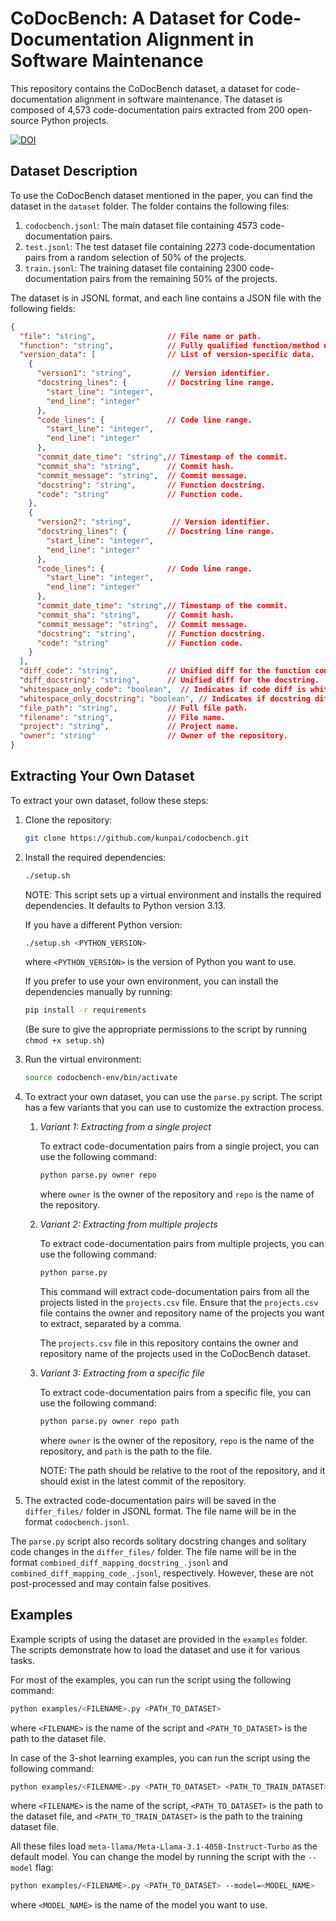 # CoDocBench: A Dataset for Code-Documentation Alignment in Software Maintenance

This repository contains the CoDocBench dataset, a dataset for code-documentation alignment in software maintenance. The dataset is composed of 4,573 code-documentation pairs extracted from 200 open-source Python projects.

[![DOI](https://zenodo.org/badge/DOI/10.5281/zenodo.14251623.svg)](https://doi.org/10.5281/zenodo.14251623)

## Dataset Description

To use the CoDocBench dataset mentioned in the paper, you can find the dataset in the `dataset` folder. The folder contains the following files:

1. `codocbench.jsonl`: The main dataset file containing 4573 code-documentation pairs.
2. `test.jsonl`: The test dataset file containing 2273 code-documentation pairs from a random selection of 50% of the projects.
3. `train.jsonl`: The training dataset file containing 2300 code-documentation pairs from the remaining 50% of the projects.

The dataset is in JSONL format, and each line contains a JSON file with the following fields:

``` json
{
  "file": "string",                // File name or path.
  "function": "string",            // Fully qualified function/method name.
  "version_data": [                // List of version-specific data.
    {
      "version1": "string",         // Version identifier.
      "docstring_lines": {         // Docstring line range.
        "start_line": "integer",
        "end_line": "integer"
      },
      "code_lines": {              // Code line range.
        "start_line": "integer",
        "end_line": "integer"
      },
      "commit_date_time": "string",// Timestamp of the commit.
      "commit_sha": "string",      // Commit hash.
      "commit_message": "string",  // Commit message.
      "docstring": "string",       // Function docstring.
      "code": "string"             // Function code.
    },
    {
      "version2": "string",         // Version identifier.
      "docstring_lines": {         // Docstring line range.
        "start_line": "integer",
        "end_line": "integer"
      },
      "code_lines": {              // Code line range.
        "start_line": "integer",
        "end_line": "integer"
      },
      "commit_date_time": "string",// Timestamp of the commit.
      "commit_sha": "string",      // Commit hash.
      "commit_message": "string",  // Commit message.
      "docstring": "string",       // Function docstring.
      "code": "string"             // Function code.
    }
  ],
  "diff_code": "string",           // Unified diff for the function code.
  "diff_docstring": "string",      // Unified diff for the docstring.
  "whitespace_only_code": "boolean",  // Indicates if code diff is whitespace-only.
  "whitespace_only_docstring": "boolean", // Indicates if docstring diff is whitespace-only.
  "file_path": "string",           // Full file path.
  "filename": "string",            // File name.
  "project": "string",             // Project name.
  "owner": "string"                // Owner of the repository.
}

```

## Extracting Your Own Dataset

To extract your own dataset, follow these steps:

1. Clone the repository:

    ``` bash
    git clone https://github.com/kunpai/codocbench.git
    ```

2. Install the required dependencies:

    ``` bash
    ./setup.sh
    ```

    NOTE: This script sets up a virtual environment and installs the required dependencies. It defaults to Python version 3.13.

    If you have a different Python version:
    ``` bash
    ./setup.sh <PYTHON_VERSION>
    ```
    where `<PYTHON_VERSION>` is the version of Python you want to use.
    
    If you prefer to use your own environment, you can install the dependencies manually by running:

    ``` bash
    pip install -r requirements
    ```

    (Be sure to give the appropriate permissions to the script by running `chmod +x setup.sh`)

3. Run the virtual environment:

    ``` bash
    source codocbench-env/bin/activate
    ```

4. To extract your own dataset, you can use the `parse.py` script. The script has a few variants that you can use to customize the extraction process.

    1. *Variant 1: Extracting from a single project*

        To extract code-documentation pairs from a single project, you can use the following command:

        ``` bash
        python parse.py owner repo
        ```

        where `owner` is the owner of the repository and `repo` is the name of the repository.

    2. *Variant 2: Extracting from multiple projects*

        To extract code-documentation pairs from multiple projects, you can use the following command:

        ``` bash
        python parse.py
        ```

        This command will extract code-documentation pairs from all the projects listed in the `projects.csv` file. Ensure that the `projects.csv` file contains the owner and repository name of the projects you want to extract, separated by a comma.

        The `projects.csv` file in this repository contains the owner and repository name of the projects used in the CoDocBench dataset.

    3. *Variant 3: Extracting from a specific file*

        To extract code-documentation pairs from a specific file, you can use the following command:

        ``` bash
        python parse.py owner repo path
        ```

        where `owner` is the owner of the repository, `repo` is the name of the repository, and `path` is the path to the file.

        NOTE: The path should be relative to the root of the repository, and it should exist in the latest commit of the repository.

5. The extracted code-documentation pairs will be saved in the `differ_files/` folder in JSONL format. The file name will be in the format `codocbench.jsonl`.

The `parse.py` script also records solitary docstring changes and solitary code changes in the `differ_files/` folder. The file name will be in the format `combined_diff_mapping_docstring_.jsonl` and `combined_diff_mapping_code_.jsonl`, respectively. However, these are not post-processed and may contain false positives.

## Examples

Example scripts of using the dataset are provided in the `examples` folder. The scripts demonstrate how to load the dataset and use it for various tasks.

For most of the examples, you can run the script using the following command:

``` bash
python examples/<FILENAME>.py <PATH_TO_DATASET>
```

where `<FILENAME>` is the name of the script and `<PATH_TO_DATASET>` is the path to the dataset file.

In case of the 3-shot learning examples, you can run the script using the following command:

``` bash
python examples/<FILENAME>.py <PATH_TO_DATASET> <PATH_TO_TRAIN_DATASET>
```

where `<FILENAME>` is the name of the script, `<PATH_TO_DATASET>` is the path to the dataset file, and `<PATH_TO_TRAIN_DATASET>` is the path to the training dataset file.

All these files load `meta-llama/Meta-Llama-3.1-405B-Instruct-Turbo` as the default model. You can change the model by running the script with the `--model` flag:

``` bash
python examples/<FILENAME>.py <PATH_TO_DATASET> --model=<MODEL_NAME>
```

where `<MODEL_NAME>` is the name of the model you want to use.